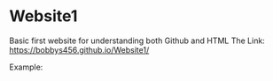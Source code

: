 # Website1
Basic first website for understanding both Github and HTML 
The Link: https://bobbys456.github.io/Website1/


Example: 

<!DOCTYPE html>
<html lang="en-US">
 
<head>
    <meta charset="UTF-8">
    <meta name="viewport" content="width=device-width, initial-scale=1">
    <title>Today's Date</title>
    <link rel="stylesheet" href="css/style.css">
</head>
 
<body>
 

<script src="js/script.js"></script>

</body>
 
</html>
